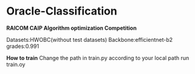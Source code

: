 # Oracle-Classification
**RAICOM CAIP Algorithm optimization Competition**

Datasets:HWOBC(without test datasets)
Backbone:efficientnet-b2
grades:0.991

**How to train**
Change the path in train.py according to your local path
run train.oy

